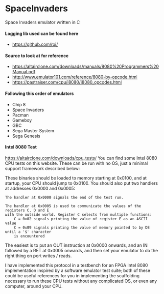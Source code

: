 # SpaceInvaders
Space Invaders emulator written in C

#### Logging lib used can be found here
- https://github.com/rxi/

#### Source to look at for reference
- https://altairclone.com/downloads/manuals/8080%20Programmers%20Manual.pdf
- http://www.emulator101.com/reference/8080-by-opcode.html
- https://pastraiser.com/cpu/i8080/i8080_opcodes.html

#### Following this order of emulators 
- Chip 8
- Space Invaders
- Pacman
- Gameboy
- GBC
- Sega Master System 
- Sega Genesis

#### Intel 8080 Test
https://altairclone.com/downloads/cpu_tests/
You can find some Intel 8080 CPU tests on this website. These can be run with no OS, 
just a minimal support framework described below:

These binaries should be loaded to memory starting at 0x0100, and at startup, your 
CPU should jump to 0x0100. You should also put two handlers at addresses 0x0000 and 0x0005:

    The handler at 0x0000 signals the end of the test run.

    The handler at 0x0005 is used to communicate the values of the registers C, D and E 
    with the outside world. Register C selects from multiple functions:
        C = 0x02 signals printing the value of register E as an ASCII value
        C = 0x09 signals printing the value of memory pointed to by DE until a '$' character
        is encountered

The easiest is to put an OUT instruction at 0x0000 onwards, and an IN followed by a RET at 
0x0005 onwards, and then set your emulator to do the right thing on port writes / reads.

I have implemented this protocol in a testbench for an FPGA Intel 8080 implementation inspired 
by a software emulator test suite; both of these could be useful references for you in 
implementing the scaffolding necessary to run these CPU tests without any complicated OS,
or even any computer, around your CPU.

